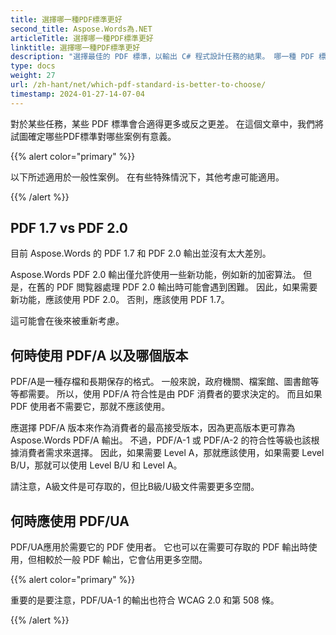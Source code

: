 ```yaml
---
title: 選擇哪一種PDF標準更好
second_title: Aspose.Words為.NET
articleTitle: 選擇哪一種PDF標準更好
linktitle: 選擇哪一種PDF標準更好
description: "選擇最佳的 PDF 標準，以輸出 C# 程式設計任務的結果。 哪一種 PDF 標準更好？PDF 1.7、PDF 2.0、PDF/A-1、PDF/A-2 或 PDF/UA？"
type: docs
weight: 27
url: /zh-hant/net/which-pdf-standard-is-better-to-choose/
timestamp: 2024-01-27-14-07-04
---
```


對於某些任務，某些 PDF 標準會合適得更多或反之更差。 在這個文章中，我們將試圖確定哪些PDF標準對哪些案例有意義。

{{% alert color="primary" %}}

以下所述適用於一般性案例。 在有些特殊情況下，其他考慮可能適用。

{{% /alert %}}

## PDF 1.7 vs PDF 2.0

目前 Aspose.Words 的 PDF 1.7 和 PDF 2.0 輸出並沒有太大差別。

Aspose.Words PDF 2.0 輸出僅允許使用一些新功能，例如新的加密算法。 但是，在舊的 PDF 閲覧器處理 PDF 2.0 輸出時可能會遇到困難。 因此，如果需要新功能，應該使用 PDF 2.0。 否則，應該使用 PDF 1.7。

這可能會在後來被重新考慮。

## 何時使用 PDF/A 以及哪個版本

PDF/A是一種存檔和長期保存的格式。 一般來說，政府機關、檔案館、圖書館等等都需要。 所以，使用 PDF/A 符合性是由 PDF 消費者的要求決定的。 而且如果 PDF 使用者不需要它，那就不應該使用。

應選擇 PDF/A 版本來作為消費者的最高接受版本，因為更高版本更可靠為 Aspose.Words PDF/A 輸出。 不過，PDF/A-1 或 PDF/A-2 的符合性等級也該根據消費者需求來選擇。 因此，如果需要 Level A，那就應該使用，如果需要 Level B/U，那就可以使用 Level B/U 和 Level A。

請注意，A級文件是可存取的，但比B級/U級文件需要更多空間。

## 何時應使用 PDF/UA

PDF/UA應用於需要它的 PDF 使用者。 它也可以在需要可存取的 PDF 輸出時使用，但相較於一般 PDF 輸出，它會佔用更多空間。

{{% alert color="primary" %}}

重要的是要注意，PDF/UA-1 的輸出也符合 WCAG 2.0 和第 508 條。

{{% /alert %}}
